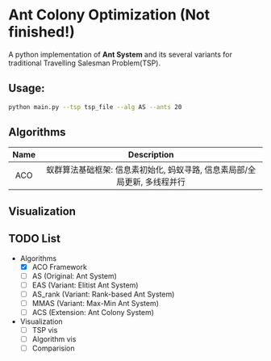 # Ant Colony Optimization (Not finished!)

A python implementation of **Ant System** and its several variants for traditional Travelling Salesman Problem(TSP).

## Usage:

```bash
python main.py --tsp tsp_file --alg AS --ants 20
```

## Algorithms

| Name | Description |
|:----:|:-----------:|
| ACO  |蚁群算法基础框架: 信息素初始化, 蚂蚁寻路, 信息素局部/全局更新, 多线程并行|

## Visualization

## TODO List

* Algorithms
  - [x] ACO Framework
  - [ ] AS (Original: Ant System)
  - [ ] EAS (Variant: Elitist Ant System)
  - [ ] AS_rank (Variant: Rank-based Ant System)
  - [ ] MMAS (Variant: Max-Min Ant System)
  - [ ] ACS (Extension: Ant Colony System)

* Visualization
  - [ ] TSP vis
  - [ ] Algorithm vis
  - [ ] Comparision
